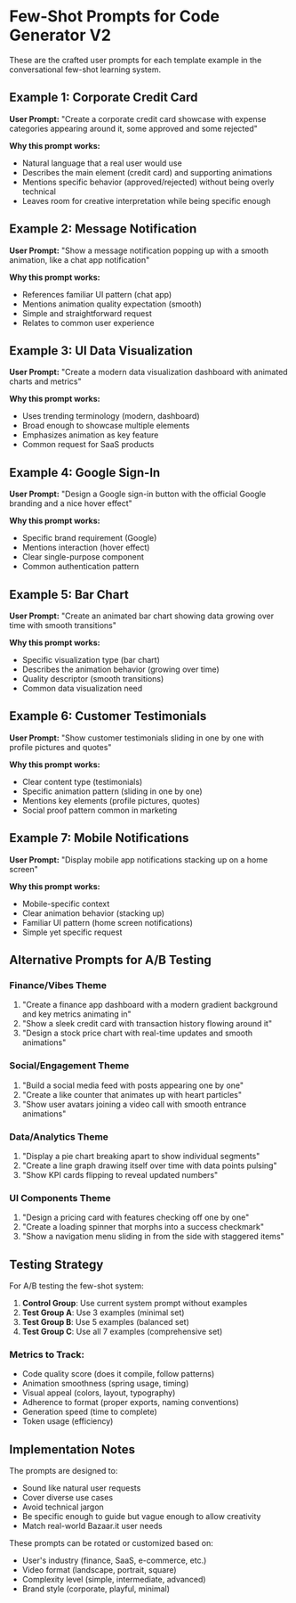 # Few-Shot Prompts for Code Generator V2

These are the crafted user prompts for each template example in the conversational few-shot learning system.

## Example 1: Corporate Credit Card
**User Prompt:** "Create a corporate credit card showcase with expense categories appearing around it, some approved and some rejected"

**Why this prompt works:**
- Natural language that a real user would use
- Describes the main element (credit card) and supporting animations
- Mentions specific behavior (approved/rejected) without being overly technical
- Leaves room for creative interpretation while being specific enough

## Example 2: Message Notification
**User Prompt:** "Show a message notification popping up with a smooth animation, like a chat app notification"

**Why this prompt works:**
- References familiar UI pattern (chat app)
- Mentions animation quality expectation (smooth)
- Simple and straightforward request
- Relates to common user experience

## Example 3: UI Data Visualization
**User Prompt:** "Create a modern data visualization dashboard with animated charts and metrics"

**Why this prompt works:**
- Uses trending terminology (modern, dashboard)
- Broad enough to showcase multiple elements
- Emphasizes animation as key feature
- Common request for SaaS products

## Example 4: Google Sign-In
**User Prompt:** "Design a Google sign-in button with the official Google branding and a nice hover effect"

**Why this prompt works:**
- Specific brand requirement (Google)
- Mentions interaction (hover effect)
- Clear single-purpose component
- Common authentication pattern

## Example 5: Bar Chart
**User Prompt:** "Create an animated bar chart showing data growing over time with smooth transitions"

**Why this prompt works:**
- Specific visualization type (bar chart)
- Describes the animation behavior (growing over time)
- Quality descriptor (smooth transitions)
- Common data visualization need

## Example 6: Customer Testimonials
**User Prompt:** "Show customer testimonials sliding in one by one with profile pictures and quotes"

**Why this prompt works:**
- Clear content type (testimonials)
- Specific animation pattern (sliding in one by one)
- Mentions key elements (profile pictures, quotes)
- Social proof pattern common in marketing

## Example 7: Mobile Notifications
**User Prompt:** "Display mobile app notifications stacking up on a home screen"

**Why this prompt works:**
- Mobile-specific context
- Clear animation behavior (stacking up)
- Familiar UI pattern (home screen notifications)
- Simple yet specific request

## Alternative Prompts for A/B Testing

### Finance/Vibes Theme
1. "Create a finance app dashboard with a modern gradient background and key metrics animating in"
2. "Show a sleek credit card with transaction history flowing around it"
3. "Design a stock price chart with real-time updates and smooth animations"

### Social/Engagement Theme
1. "Build a social media feed with posts appearing one by one"
2. "Create a like counter that animates up with heart particles"
3. "Show user avatars joining a video call with smooth entrance animations"

### Data/Analytics Theme
1. "Display a pie chart breaking apart to show individual segments"
2. "Create a line graph drawing itself over time with data points pulsing"
3. "Show KPI cards flipping to reveal updated numbers"

### UI Components Theme
1. "Design a pricing card with features checking off one by one"
2. "Create a loading spinner that morphs into a success checkmark"
3. "Show a navigation menu sliding in from the side with staggered items"

## Testing Strategy

For A/B testing the few-shot system:

1. **Control Group**: Use current system prompt without examples
2. **Test Group A**: Use 3 examples (minimal set)
3. **Test Group B**: Use 5 examples (balanced set)
4. **Test Group C**: Use all 7 examples (comprehensive set)

### Metrics to Track:
- Code quality score (does it compile, follow patterns)
- Animation smoothness (spring usage, timing)
- Visual appeal (colors, layout, typography)
- Adherence to format (proper exports, naming conventions)
- Generation speed (time to complete)
- Token usage (efficiency)

## Implementation Notes

The prompts are designed to:
- Sound like natural user requests
- Cover diverse use cases
- Avoid technical jargon
- Be specific enough to guide but vague enough to allow creativity
- Match real-world Bazaar.it user needs

These prompts can be rotated or customized based on:
- User's industry (finance, SaaS, e-commerce, etc.)
- Video format (landscape, portrait, square)
- Complexity level (simple, intermediate, advanced)
- Brand style (corporate, playful, minimal)